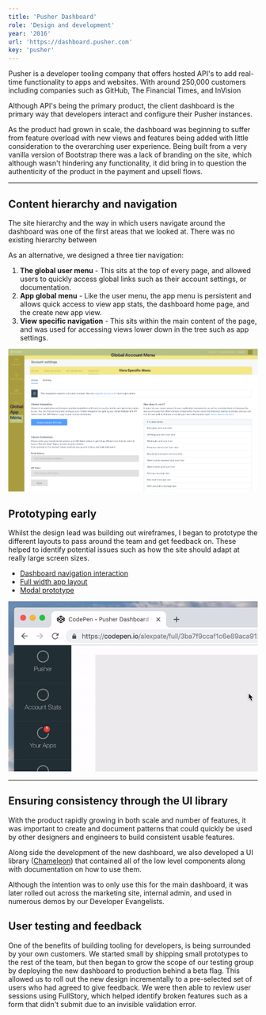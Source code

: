 ```yaml
---
title: 'Pusher Dashboard'
role: 'Design and development'
year: '2016'
url: 'https://dashboard.pusher.com'
key: 'pusher'
---
```


Pusher is a developer tooling company that offers hosted API's to add real-time functionality to apps and websites. With around 250,000 customers including companies such as GitHub, The Financial Times, and InVision

Although API's being the primary product, the client dashboard is the primary way that developers interact and configure their Pusher instances.

As the product had grown in scale, the dashboard was beginning to suffer from feature overload with new views and features being added with little consideration to the overarching user experience. Being built from a very vanilla version of Bootstrap there was a lack of branding on the site, which although wasn't hindering any functionality, it did bring in to question the authenticity of the product in the payment and upsell flows.

---

## Content hierarchy and navigation
The site hierarchy and the way in which users navigate around the dashboard was one of the first areas that we looked at. There was no existing hierarchy between 

As an alternative, we designed a three tier navigation:

1. **The global user menu** - This sits at the top of every page, and allowed users to quickly access global links such as their account settings, or documentation.
2. **App global menu** - Like the user menu, the app menu is persistent and allows quick access to view app stats, the dashboard home page, and the create new app view.
3. **View specific navigation** - This sits within the main content of the page, and was used for accessing views lower down in the tree such as app settings.

![Navigation redesign hierarchy](./navigation-structure@2x.jpg)

## Prototyping early
Whilst the design lead was building out wireframes, I began to prototype the different layouts to pass around the team and get feedback on. These helped to identify potential issues such as how the site should adapt at really large screen sizes.

- [Dashboard navigation interaction](https://codepen.io/alexpate/full/3ba7f9ccaf1c6e89aca912fc8e4fb965)
- [Full width app layout](https://codepen.io/alexpate/full/9ba104228c41df58bda7b1fe88aa0d34)
- [Modal prototype](https://codepen.io/alexpate/full/79e17e2135fcf923e0324fbcb10a4970)

![Navigation redesign hierarchy](./navigation-prototype-2.gif)

---

## Ensuring consistency through the UI library

With the product rapidly growing in both scale and number of features, it was important to create and document patterns that could quickly be used by other designers and engineers to build consistent usable features.

Along side the development of the new dashboard, we also developed a UI library ([Chameleon](https://pusher.github.io/chameleon/chameleon/getting-started)) that contained all of the low level components along with documentation on how to use them.

Although the intention was to only use this for the main dashboard, it was later rolled out across the marketing site, internal admin, and used in numerous demos by our Developer Evangelists.

## User testing and feedback

One of the benefits of building tooling for developers, is being surrounded by your own customers. We started small by shipping small prototypes to the rest of the team, but then began to grow the scope of our testing group by deploying the new dashboard to production behind a beta flag. This allowed us to roll out the new design incrementally to a pre-selected set of users who had agreed to give feedback. We were then able to review user sessions using FullStory, which helped identify broken features such as a form that didn't submit due to an invisible validation error.